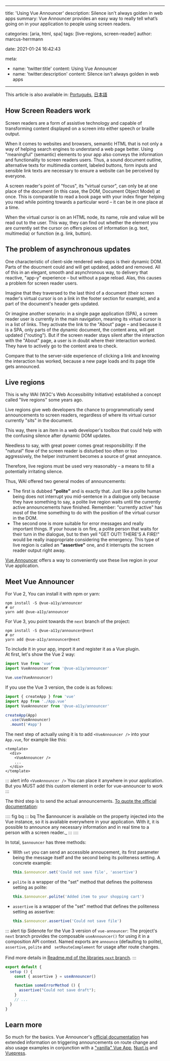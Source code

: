 ---
title: 'Using Vue Announcer'
description: Silence isn't always golden in web apps
summary: Vue Announcer provides an easy way to really tell what’s going on in your application to people using screen readers.

categories: [aria, html, spa]
tags: [live-regions, screen-reader]
author: marcus-herrmann

date: 2021-01-24 16:42:43

meta:
  - name: 'twitter:title'
    content: Using Vue Announcer
  - name: 'twitter:description'
    content: Silence isn't always golden in web apps

-------------------------

This article is also available in: [Português](/pt/posts/vue-announcer/), [日本語](/jp/posts/vue-announcer/)

##  How Screen Readers work

Screen readers are a form of assistive technology and capable of transforming content displayed on a screen into either speech or braille output. 

When it comes to websites and browsers,  semantic HTML that is not only a way of helping search engines to understand a web page better. Using "meaningful" (semantic) elements to your app also conveys the information and functionality to screen readers users. Thus, a sound document outline, alternative texts for multimedia content, labeled buttons, form inputs and sensible link texts are necessary to ensure a website can be perceived by everyone.

A screen reader's point of "focus", its "virtual cursor", can only be at one place of the document (in this case, the DOM, Document Object Model) at once.  This is comparable to read a book page with your index finger helping you read while pointing towards a particular word – it can be in one place at a time. 

When the virtual cursor is on an HTML node, its name, role and value will be read out to the user. This way, they can find out whether the element you are currently set the cursor on offers pieces of information (e.g. text, multimedia) or function (e.g. link, button).

## The problem of asynchronous updates

One characteristic of client-side rendered web-apps is their dynamic DOM. Parts of the doucment could and will get updated, added and removed. All of this in an elegant, smooth and asynchronous way, to delivery that reactive, "app-y" experience – but without a page reload. Alas, this causes a problem for screen reader users. 

Imagine that they traversed to the last third of a document (their screen reader's virtual cursor is on a link in the footer section for example), and a part of the document's header gets updated. 

Or imagine another scenario: in a single page application (SPA), a screen reader user is currently in the main navigation, meaning its virtual cursor is in a list of links. They activate the link to the "About" page – and because it is a SPA, only parts of the dynamic document, the content area, will get updated ("routing"). But if the screen reader stays silent after the interaction with the "About" page, a user is in doubt where their interaction worked. They have to actively go to the content area to check.

Compare that to the server-side experience of clicking a link and knowing the interaction has worked, because a new page loads and its page title gets announced.

## Live regions

This is why WAI (W3C's Web Accessibility Initiative) established a concept called "live regions" some years ago.

Live regions give web developers the chance to programmatically send announcements to screen readers, regardless of where its virtual cursor currently "sits" in the document.

This way, there is an item in a web developer's toolbox that could help with the confusing silence after dynamic DOM updates.

Needless to say, with great power comes great responsibility: If the "natural" flow of the screen reader is disturbed too often or too aggressively, the helper instrument becomes a source of great annoyance.

Therefore, live regions must be used very reasonably – a means to fill a potentially irritating silence. 

Thus, WAI offered two general modes of announcements:

- The first is dubbed **"polite"** and is exactly that. Just like a polite human being does not interrupt you mid-sentence in a dialogue only because they have something to say, a polite live region waits until the currently active announcements have finished. Remember: "currently active" has most of the time something to do with the position of the virtual cursor in the DOM.
- The second one is more suitable for error messages and really important things. If your house is on fire, a polite person that waits for their turn in the dialogue, but to then yell "GET OUT! THERE'S A FIRE!" would be really inappropriate considering the emergency. This type of live region is called an **"assertive"** one, and it interrupts the screen reader output right away.

[Vue Announcer](https://github.com/vue-a11y/vue-announcer) offers a way to conveniently use these live region in your Vue application.

## Meet Vue Announcer

For Vue 2, You can install it with npm or yarn:

```shell
npm install -S @vue-a11y/announcer
# or
yarn add @vue-a11y/announcer
```

For Vue 3, you point towards the `next` branch of the project:
```shell
npm install -S @vue-a11y/announcer@next
# or
yarn add @vue-a11y/announcer@next
```

To include it in your app, import it and register it as a Vue plugin.  
At first, let's show the Vue 2 way:

```js
import Vue from 'vue'
import VueAnnouncer from '@vue-a11y/announcer'

Vue.use(VueAnnouncer)
```

If you use the Vue 3 version, the code is as follows:

```js
import { createApp } from 'vue'
import App from './App.vue'
import VueAnnouncer from '@vue-a11y/announcer'

createApp(App)
  .use(VueAnnouncer)
  .mount('#app')
```

The next step of actually using it is to add `<VueAnnouncer />` into your `App.vue`, for example like this:

```vue
<template>
  <div>
    <VueAnnouncer />
    ...
  </div>
</template>
```

::: alert info
`<VueAnnouncer />` You can place it anywhere in your application. But you MUST add this custom element in order for vue-announcer to work
:::

The third step is to send the actual announcements. [To quote the official documentation](https://vue-announcer-v2.surge.sh/guide/announcer.html#methods):

:::: fig bq
::: bq
The $announcer is available on the property injected into the Vue instance, so it is available everywhere in your application. With it, it is possible to announce any necessary information and in real time to a person with a screen reader._
:::
::::

In total, `$announcer` has three methods:  

- <div style="display: inline">
    <p>With <code>set</code> you can send an accessible annoucement, its first parameter being the message itself and the second being its politeness setting. A concrete example:</p>
    
    ```js
    this.$announcer.set('Could not save file', 'assertive')
    ```

  </div>

- <div style="display: inline">
    <p> <code>polite</code>  is a wrapper of the "set" method that defines the politeness setting as polite:</p>
    
    ```js
    this.$announcer.polite('Added item to your shopping cart')
    ```

  </div>

- <div style="display: inline">
    <p> <code>assertive</code> is a wrapper of the "set" method that defines the politeness setting as assertive:</p>
    
    ```js
    this.$announcer.assertive('Could not save file')
    ```

  </div>

::: alert tip
Sidenote for the Vue 3 version of `vue-announcer`: The project's `next` branch provides the composable `useAnnouncer()` for using it in a composition API context. Named exports are `announce` (defaulting to polite), `assertive`, `polite` and ` setRouteComplement` for usage after route changes.
<br /><br />
Find more details in [Readme.md of the libraries `next` branch]( https://github.com/vue-a11y/vue-announcer/blob/next/README.md).
:::

```js
export default {
  setup () {
    const { assertive } = useAnnouncer()

    function someErrorMethod () {
      assertive("Could not save draft");
    }
    // ...
  }
}
```
## Learn more

So much for the basics. Vue Announcer's [official documentation](https://vue-announcer-v2.surge.sh/guide/announcer-router.html) has extended information on triggering announcements on route change and also usage examples in conjunction with a ["vanilla" Vue App](https://vue-announcer-v2.surge.sh/demos/), [Nuxt.js](https://vue-announcer-v2.surge.sh/demos/nuxt.html) and [Vuepress](https://vue-announcer-v2.surge.sh/demos/vuepress.html).
